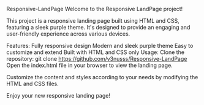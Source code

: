 Responsive-LandPage
Welcome to the Responsive LandPage project!

This project is a responsive landing page built using HTML and CSS, featuring a sleek purple theme. It's designed to provide an engaging and user-friendly experience across various devices.

Features:
Fully responsive design
Modern and sleek purple theme
Easy to customize and extend
Built with HTML and CSS only
Usage:
Clone the repository:
git clone https://github.com/v3nusss/Responsive-LandPage
Open the index.html file in your browser to view the landing page.

Customize the content and styles according to your needs by modifying the HTML and CSS files.

Enjoy your new responsive landing page!
